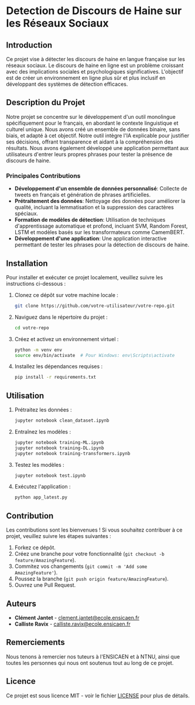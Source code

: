 # Detection de Discours de Haine sur les Réseaux Sociaux

## Introduction

Ce projet vise à détecter les discours de haine en langue française sur les réseaux sociaux. Le discours de haine en ligne est un problème croissant avec des implications sociales et psychologiques significatives. L'objectif est de créer un environnement en ligne plus sûr et plus inclusif en développant des systèmes de détection efficaces.

## Description du Projet

Notre projet se concentre sur le développement d'un outil monolingue spécifiquement pour le français, en abordant le contexte linguistique et culturel unique. Nous avons créé un ensemble de données binaire, sans biais, et adapté à cet objectif. Notre outil intègre l'IA explicable pour justifier ses décisions, offrant transparence et aidant à la compréhension des résultats. Nous avons également développé une application permettant aux utilisateurs d'entrer leurs propres phrases pour tester la présence de discours de haine.

### Principales Contributions

- **Développement d'un ensemble de données personnalisé**: Collecte de tweets en français et génération de phrases artificielles.
- **Prétraitement des données**: Nettoyage des données pour améliorer la qualité, incluant la lemmatisation et la suppression des caractères spéciaux.
- **Formation de modèles de détection**: Utilisation de techniques d'apprentissage automatique et profond, incluant SVM, Random Forest, LSTM et modèles basés sur les transformateurs comme CamemBERT.
- **Développement d'une application**: Une application interactive permettant de tester les phrases pour la détection de discours de haine.

## Installation

Pour installer et exécuter ce projet localement, veuillez suivre les instructions ci-dessous :

1. Clonez ce dépôt sur votre machine locale :
   ```bash
   git clone https://github.com/votre-utilisateur/votre-repo.git
   ```
2. Naviguez dans le répertoire du projet :
   ```bash
   cd votre-repo
   ```
3. Créez et activez un environnement virtuel :
   ```bash
   python -m venv env
   source env/bin/activate  # Pour Windows: env\Scripts\activate
   ```
4. Installez les dépendances requises :
   ```bash
   pip install -r requirements.txt
   ```

## Utilisation

1. Prétraitez les données :
   ```bash
   jupyter notebook clean_dataset.ipynb
   ```
2. Entraînez les modèles :
   ```bash
   jupyter notebook training-ML.ipynb
   jupyter notebook training-DL.ipynb
   jupyter notebook training-transformers.ipynb
   ```
3. Testez les modèles :
   ```bash
   jupyter notebook test.ipynb
   ```
4. Exécutez l'application :
   ```bash
   python app_latest.py
   ```

## Contribution

Les contributions sont les bienvenues ! Si vous souhaitez contribuer à ce projet, veuillez suivre les étapes suivantes :

1. Forkez ce dépôt.
2. Créez une branche pour votre fonctionnalité (`git checkout -b feature/AmazingFeature`).
3. Commitez vos changements (`git commit -m 'Add some AmazingFeature'`).
4. Poussez la branche (`git push origin feature/AmazingFeature`).
5. Ouvrez une Pull Request.

## Auteurs

- **Clément Jantet** - [clement.jantet@ecole.ensicaen.fr](mailto:clement.jantet@ecole.ensicaen.fr)
- **Calliste Ravix** - [calliste.ravix@ecole.ensicaen.fr](mailto:calliste.ravix@ecole.ensicaen.fr)

## Remerciements

Nous tenons à remercier nos tuteurs à l'ENSICAEN et à NTNU, ainsi que toutes les personnes qui nous ont soutenus tout au long de ce projet.

## Licence

Ce projet est sous licence MIT - voir le fichier [LICENSE](LICENSE) pour plus de détails.
